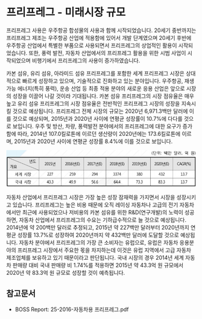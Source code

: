 # 프리프레그 - 미래시장 규모

프리프레그 사용은 우주항공 합성물의 사용과 함께 시작되었습니다. 20세기 중반까지는 프리프레그 제조는 우주항공 산업에 적용함에 있어서 개발 단계였으며 20세기 후반에 우주항공 산업에서 특별한 부품으로 사용되면서 프리프레그의 상업적인 활용이 시작되었습니다. 또한, 풍력 발전, 자동차 산업에서의 프리프레그 활용을 위한 시범 사업이 시작되었으며 비행기에서 프리프레그의 사용이 증가하였습니다.


카본 섬유, 유리 섬유, 아라미드 섬유 프리프레그를 포함한 세계 프리프레그 시장은 상대적으로 빠르게 성장하고 있으며, 기술적으로 진화하고 있는 분야입니다. 우주항공, 재생 가능 에너지(특히 풍력), 운송 산업 등 최종 적용 분야의 새로운 응용 산업은 앞으로 시장의 성장을 이끌어 나갈 것이라 기대됩니다. 카본 섬유 프리프레그의 시장 점유율은 매우 높고 유리 섬유 프리프레그의 시장 점유율은 전반적인 프리프레그 시장의 성장을 지속시킬 것으로 예상됩니다. 프리프레그 전체 시장의 규모는 2020년 6,971.3백만 달러에 이를 것으로 예상되며, 2015년과 2020년 사이에 연평균 성장률이 10.7%에 다다를 것으로 보입니다.
우주 및 방산, 차량, 풍력발전 분야에서의 프리프레그에 대한 요구가 증가함에 따라, 2014년 107.0킬로톤에 이르던 생산량이 2020년에는 173.6킬로톤에 이르며, 2015년과 2020년 사이에 연평균 성장률 8.4%에 이를 것으로 보입니다.


![](./images/프리프레그_Q14_1_1.PNG)


자동차 산업에서 프리프레그 시장은 가장 높은 성장 잠재력을 가지면서 시장을 성장시키고 있습니다. 프리프레그는 높은 비용 때문에 오직 레이싱 자동차나 고급의 전기 자동차에서만 최근에 사용되었으나 저비용의 카본 섬유를 위한 R&D(연구개발)의 노력이 성공하면, 자동차 산업에서 프리프레그의 수요는 기하급수적으로 늘 것으로 예상됩니다. 2014년에 약 200백만 달러로 추정되고, 2015년 약 227백만 달러부터 2020년까지 연평균 성장률 13.7%로 성장하여 2020년까지 약 432백만 달러에 도달할 것으로 예상됩니다. 자동차 분야에서 프리프레그의 가장 큰 소비자는 유럽으로, 유럽은 자동차 응용분야의 프리프레그 시장에서 주요한 몫을 차지하는데 이것은 유럽 지역에서 고급 자동차 제조업체를 보유하고 있기 때문이라고 판단됩니다. 국내 시장의 경우 2014년 세계 자동차 판매량 대비 국내 판매량 비 1.74%를 적용하면 2015년 약 43.3억 원 규모에서 2020년 약 83.3억 원 규모로 성장할 것이 예측됩니다.


## 참고문서
- BOSS Report: 25-2016-자동차용 프리프레그.pdf

